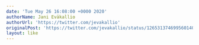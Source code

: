 ```yaml
---
date: 'Tue May 26 16:08:00 +0000 2020'
authorName: Jani Eväkallio
authorUrl: 'https://twitter.com/jevakallio'
originalPost: 'https://twitter.com/jevakallio/status/1265313746995601408'
layout: like
---
```

